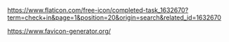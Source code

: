 https://www.flaticon.com/free-icon/completed-task_1632670?term=check+in&page=1&position=20&origin=search&related_id=1632670


https://www.favicon-generator.org/
